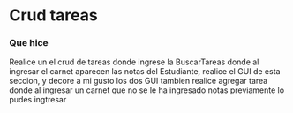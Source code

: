 # Crud tareas

### Que hice
Realice un el crud de tareas donde ingrese la BuscarTareas donde al ingresar el carnet aparecen las notas del Estudiante, realice el GUI de esta seccion, y decore a mi gusto los dos GUI tambien realice agregar tarea donde al ingresar un carnet que no se le ha ingresado notas previamente lo pudes ingtresar
